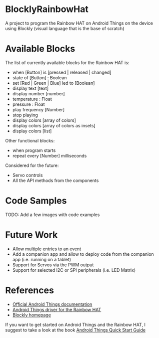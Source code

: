 # BlocklyRainbowHat

A project to program the Rainbow HAT on Android Things on the device using Blockly (visual language that is the base of scratch)

# Available Blocks

The list of currently available blocks for the Rainbow HAT is:

- when [Button] is [pressed | released | changed]
- state of [Button] : Boolean
- set [Red | Green | Blue] led to [Boolean]
- display text [text]
- display number [number]
- temperature : Float
- pressure : Float
- play frequency [Number]
- stop playing 
- display colors [array of colors]
- display colors [array of colors as insets]
- display colors [list]

Other functional blocks:

- when program starts
- repeat every [Number] milliseconds

Considered for the future:

- Servo controls
- All the API methods from the components

# Code Samples

TODO: Add a few images with code examples

# Future Work

- Allow multiple entries to an event
- Add a companion app and allow to deploy code from the companion app (i.e. running on a tablet)
- Support for Servos via the PWM output
- Support for selected I2C or SPI peripherals (i.e. LED Matrix)

# References

- [Official Android Things documentation](https://developer.android.com/things/)
- [Android Things driver for the Rainbow HAT](https://github.com/androidthings/contrib-drivers/tree/master/rainbowhat)
- [Blockly homepage](https://developers.google.com/blockly/)

If you want to get started on Android Things and the Rainbow HAT, I suggest to take a look at the book [Android Things Quick Start Guide](https://www.packtpub.com/hardware-and-creative/android-things-quick-start-guide)